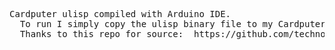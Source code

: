<pre>
Cardputer ulisp compiled with Arduino IDE.
  To run I simply copy the ulisp binary file to my Cardputer SD card. I am then using M5 Launcher to select it and run it.
  Thanks to this repo for source:  https://github.com/technoblogy/ulisp-cardputer
</pre>
